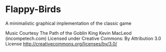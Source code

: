 # Flappy-Birds
A minimalistic graphical implementation of the classic game

Music Courtesy
The Path of the Goblin King Kevin MacLeod (incompetech.com)
Licensed under Creative Commons: By Attribution 3.0 License
http://creativecommons.org/licenses/by/3.0/

